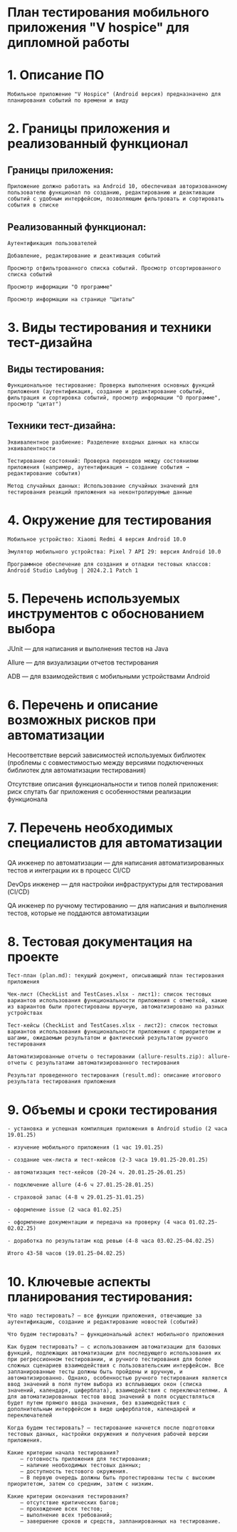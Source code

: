 # План тестирования мобильного приложения "V hospice" для дипломной работы

# 1. Описание ПО

    Мобильное приложение "V Hospice" (Android версия) предназначено для планирования событий по времени и виду 

# 2. Границы приложения и реализованный функционал

## Границы приложения:

    Приложение должно работать на Android 10, обеспечивая авторизованному пользователю функционал по созданию, редактированию и деактивации событий с удобным интерфейсом, позволяющим фильтровать и сортировать события в списке

## Реализованный функционал:

    Аутентификация пользователей

    Добавление, редактирование и деактивация событий

    Просмотр отфильтрованного списка событий. Просмотр отсортированного списка событий

    Просмотр информации "О программе"

    Просмотр информации на странице "Цитаты"

# 3. Виды тестирования и техники тест-дизайна

## Виды тестирования:

    Функциональное тестирование: Проверка выполнения основных функций приложения (аутентификация, создание и редактирование событий, фильтрация и сортировка событий, просмотр информации "О программе", просмотр "цитат")

## Техники тест-дизайна:

    Эквивалентное разбиение: Разделение входных данных на классы эквивалентности

    Тестирование состояний: Проверка переходов между состояниями приложения (например, аутентификация → создание события → редактирование события)

    Метод случайных данных: Использование случайных значений для тестирования реакций приложения на неконтролируемые данные

# 4. Окружение для тестирования

    Мобильное устройство: Xiaomi Redmi 4 версия Android 10.0

    Эмулятор мобильного устройства: Pixel 7 API 29: версия Android 10.0

    Программное обеспечение для создания и отладки тестовых классов: Android Studio Ladybug | 2024.2.1 Patch 1

# 5. Перечень используемых инструментов с обоснованием выбора

   JUnit — для написания и выполнения тестов на Java

   Allure — для визуализации отчетов тестирования

   ADB — для взаимодействия с мобильными устройствами Android

# 6. Перечень и описание возможных рисков при автоматизации

   Несоответствие версий зависимостей используемых библиотек (проблемы с совместимостью между версиями подключенных библиотек для автоматизации тестирования)

   Отсутствие описания функциональности и типов полей приложения: риск спутать баг приложения с особенностями реализации функционала

# 7. Перечень необходимых специалистов для автоматизации

   QA инженер по автоматизации — для написания автоматизированных тестов и интеграции их в процесс CI/CD

   DevOps инженер — для настройки инфраструктуры для тестирования (CI/CD)

   QA инженер по ручному тестированию — для написания и выполнения тестов, которые не поддаются автоматизации

# 8. Тестовая документация на проекте

    Тест-план (plan.md): текущий документ, описывающий план тестирования приложения    

    Чек-лист (CheckList and TestCases.xlsx - лист1): список тестовых вариантов использования функциональности приложения с отметкой, какие из вариантов были протестированы вручную, автоматизировано на разных устройствах

    Тест-кейсы (CheckList and TestCases.xlsx - лист2): список тестовых вариантов использования функциональности приложения с приоритетом и шагами, ожидаемым результатом и фактический результатом ручного тестирования

    Автоматизированные отчеты о тестировании (allure-results.zip): allure-отчеты c результатами автоматизированного тестирования

    Результат проведенного тестирования (result.md): описание итогового результата тестирования приложения

# 9. Объемы и сроки тестирования

    - установка и успешная компиляция приложения в Android studio (2 часа 19.01.25)

    - изучение мобильного приложения (1 час 19.01.25)

    - создание чек-листа и тест-кейсов (2-3 часа 19.01.25-20.01.25)

    - автоматизация тест-кейсов (20-24 ч. 20.01.25-26.01.25)

    - подключение allure (4-6 ч 27.01.25-28.01.25)

    - страховой запас (4-8 ч 29.01.25-31.01.25)

    - оформление issue (2 часа 01.02.25)

    - оформление документации и передача на проверку (4 часа 01.02.25-02.02.25)

    - доработка по результатам код ревью (4-8 часа 03.02.25-04.02.25)

    Итого 43-58 часов (19.01.25-04.02.25)

# 10. Ключевые аспекты планирования тестирования:

    Что надо тестировать? — все функции приложения, отвечающие за аутентификацию, создание и редактирование новостей (событий)

    Что будем тестировать? — функциональный аспект мобильного приложения

    Как будем тестировать? — с использованием автоматизации для базовых функций, подлежащих автоматизации для последующего использования их при регрессионном тестировании, и ручного тестирования для более сложных сценариев взаимодействия с пользовательским интерфейсом. Все запланированные тесты должны быть пройдены и вручную, и автоматизированно. Однако, особенностью ручного тестирования является ввод значений в поля путем выбора из всплывающих окон (списка значений, календаря, циферблата), взаимодействия с переключателями. А для автоматизированных тестов ввод значений в поля осуществляться будет путем прямого ввода значения, без взаимодействия с дополнительным интерфейсом в виде циферблатов, календарей и переключателей

    Когда будем тестировать? — тестирование начнется после подготовки тестовых данных, настройки окружения и получения рабочей версии приложения. 

    Какие критерии начала тестирования? 
        — готовность приложения для тестирования;
        — наличие необходимых тестовых данных;
        — доступность тестового окружения. 
        — В первую очередь должны быть протестированы тесты с высоким приоритетом, затем со средним, затем с низким.

    Какие критерии окончания тестирования? 
        — отсутствие критических багов;
        — прохождение всех тестов;
        — выполнение всех требований;
        — завершение сроков и средств, запланированных на тестирование.




